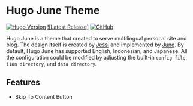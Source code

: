 # Hugo June Theme

[![Hugo Version](https://img.shields.io/static/v1?label=min-hugo-version&message=0.88.1&color=blue&logo=hugo)](https://github.com/gohugoio/hugo/releases/tag/v0.88.1)
[![Latest Release]](https://img.shields.io/github/tag/ClavinJune/hugo-june-theme.svg)
[![GitHub](https://img.shields.io/github/license/ClavinJune/hugo-june-theme)](https://github.com/ClavinJune/hugo-june-theme/blob/master/LICENSE)

Hugo June is a theme that created to serve multilingual personal site and blog. The design itself is created by [Jessi](https://munyaaa.github.io/) and implemented by [June](https://clavinjune.dev). By default, Hugo June has supported English, Indonesian, and Japanese. All the configuration could be modified by adjusting the built-in `config file`, `i18n directory`, and `data directory`.

## Features
- Skip To Content Button